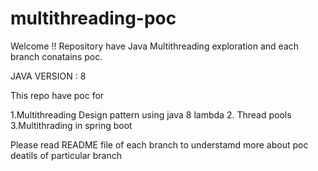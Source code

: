 # multithreading-poc
Welcome !! 
Repository have Java Multithreading exploration and each branch conatains poc.

JAVA VERSION : 8

This repo have poc for 

1.Multithreading Design pattern using java 8 lambda
2. Thread pools
3.Multithrading in spring boot

Please read README file of each branch to understamd more about poc deatils of particular branch
